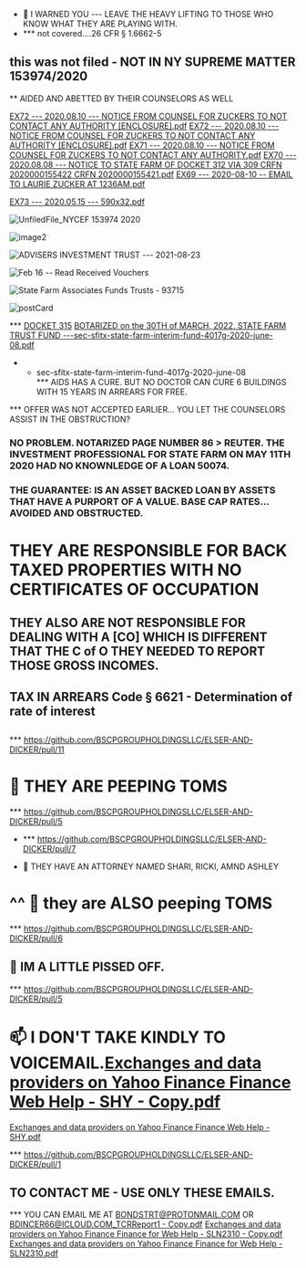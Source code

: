 - 👋 I WARNED YOU --- LEAVE THE HEAVY LIFTING TO THOSE WHO KNOW WHAT THEY ARE PLAYING WITH.
- *** not covered....26 CFR § 1.6662-5 

## this was not filed - NOT IN NY SUPREME MATTER 153974/2020

** AIDED AND ABETTED BY THEIR COUNSELORS AS WELL

[EX72 --- 2020.08.10 ---  NOTICE FROM COUNSEL FOR ZUCKERS TO NOT CONTACT ANY AUTHORITY [ENCLOSURE].pdf](https://github.com/BSCPGROUPHOLDINGSLLC/BSCPGROUPHOLDINGSLLC/files/8504605/EX72.---.2020.08.10.---.NOTICE.FROM.COUNSEL.FOR.ZUCKERS.TO.NOT.CONTACT.ANY.AUTHORITY.ENCLOSURE.pdf)
[EX72 --- 2020.08.10 ---  NOTICE FROM COUNSEL FOR ZUCKERS TO NOT CONTACT ANY AUTHORITY [ENCLOSURE].pdf](https://github.com/BSCPGROUPHOLDINGSLLC/BSCPGROUPHOLDINGSLLC/files/8504607/EX72.---.2020.08.10.---.NOTICE.FROM.COUNSEL.FOR.ZUCKERS.TO.NOT.CONTACT.ANY.AUTHORITY.ENCLOSURE.pdf)
[EX71 --- 2020.08.10 ---  NOTICE FROM COUNSEL FOR ZUCKERS TO NOT CONTACT ANY AUTHORITY.pdf](https://github.com/BSCPGROUPHOLDINGSLLC/BSCPGROUPHOLDINGSLLC/files/8504608/EX71.---.2020.08.10.---.NOTICE.FROM.COUNSEL.FOR.ZUCKERS.TO.NOT.CONTACT.ANY.AUTHORITY.pdf)
[EX70 --- 2020.08.08 ---  NOTICE TO STATE FARM OF DOCKET 312 VIA 309 CRFN 2020000155422 CRFN 2020000155421.pdf](https://github.com/BSCPGROUPHOLDINGSLLC/BSCPGROUPHOLDINGSLLC/files/8504609/EX70.---.2020.08.08.---.NOTICE.TO.STATE.FARM.OF.DOCKET.312.VIA.309.CRFN.2020000155422.CRFN.2020000155421.pdf)
[EX69 --- 2020-08-10 -- EMAIL TO LAURIE ZUCKER AT 1236AM.pdf](https://github.com/BSCPGROUPHOLDINGSLLC/BSCPGROUPHOLDINGSLLC/files/8504610/EX69.---.2020-08-10.--.EMAIL.TO.LAURIE.ZUCKER.AT.1236AM.pdf)

[EX73 --- 2020.05.15 ---  590x32.pdf](https://github.com/BSCPGROUPHOLDINGSLLC/BSCPGROUPHOLDINGSLLC/files/8504604/EX73.---.2020.05.15.---.590x32.pdf)

![UnfiledFile_NYCEF 153974 2020](https://user-images.githubusercontent.com/70865813/163781484-38598b10-cf71-4132-975b-0416e1e4f4be.jpg)


![image2](https://user-images.githubusercontent.com/70865813/163725744-f10377ab-97a0-403c-9f46-58c1424bfc52.jpeg)


![ADVISERS INVESTMENT TRUST --- 2021-08-23](https://user-images.githubusercontent.com/70865813/163725674-939d41f2-7b50-4f70-bdfb-43fdf0a18377.JPG)

![Feb 16 -- Read Received Vouchers](https://user-images.githubusercontent.com/70865813/163725677-0e53ea9e-9269-4acf-8f28-63f861c588d5.JPG)

![State Farm Associates Funds Trusts - 93715](https://user-images.githubusercontent.com/70865813/163725679-e36d4624-9aae-4757-bc7b-c795982935df.JPG)

![postCard](https://user-images.githubusercontent.com/70865813/163725678-e2fed992-735d-4cca-8622-805509a4b99f.JPG)

*** [DOCKET 315](https://iapps.courts.state.ny.us/nyscef/ViewDocument?docIndex=gcMSDaFzm0ynPeXZKSHgLQ==)
[BOTARIZED on the 30TH of MARCH, 2022. STATE FARM TRUST FUND ---sec-sfitx-state-farm-interim-fund-4017g-2020-june-08.pdf](https://github.com/BSCPGROUPHOLDINGSLLC/BSCPGROUPHOLDINGSLLC/files/8378311/BOTARIZED.on.the.30TH.of.MARCH.2022.STATE.FARM.TRUST.FUND.---sec-sfitx-state-farm-interim-fund-4017g-2020-june-08.pdf)

- - sec-sfitx-state-farm-interim-fund-4017g-2020-june-08  
*** AIDS HAS A CURE. BUT NO DOCTOR CAN CURE 6 BUILDINGS WITH 15 YEARS IN ARREARS FOR FREE.

*** OFFER WAS NOT ACCEPTED EARLIER... YOU LET THE COUNSELORS ASSIST IN THE OBSTRUCTION?
### NO PROBLEM. NOTARIZED PAGE NUMBER 86 > REUTER. THE INVESTMENT PROFESSIONAL FOR STATE FARM ON MAY 11TH 2020 HAD NO KNOWNLEDGE OF A LOAN 50074.
### THE GUARANTEE: IS AN ASSET BACKED LOAN BY ASSETS THAT HAVE A PURPORT OF A VALUE. BASE CAP RATES... AVOIDED AND OBSTRUCTED.

        
# THEY ARE RESPONSIBLE FOR BACK TAXED PROPERTIES WITH NO CERTIFICATES OF OCCUPATION
 ## THEY ALSO ARE NOT RESPONSIBLE FOR DEALING WITH A [CO] WHICH IS DIFFERENT THAT THE C of O THEY NEEDED TO REPORT THOSE GROSS INCOMES.
 ## TAX IN ARREARS Code § 6621 - Determination of rate of interest
 ## 
  *** https://github.com/BSCPGROUPHOLDINGSLLC/ELSER-AND-DICKER/pull/11 
  
  
# 👀 THEY ARE PEEPING TOMS
  *** https://github.com/BSCPGROUPHOLDINGSLLC/ELSER-AND-DICKER/pull/5
        
-    
  *** https://github.com/BSCPGROUPHOLDINGSLLC/ELSER-AND-DICKER/pull/7 

          
- 🌱 THEY HAVE AN ATTORNEY NAMED SHARI, RICKI, AMND ASHLEY
# ^^  🌱 they are ALSO peeping TOMS
 *** https://github.com/BSCPGROUPHOLDINGSLLC/ELSER-AND-DICKER/pull/6 
## 💞️ IM A LITTLE PISSED OFF.
 *** https://github.com/BSCPGROUPHOLDINGSLLC/ELSER-AND-DICKER/pull/5
 
# 📫 I DON'T TAKE KINDLY TO VOICEMAIL.[Exchanges and data providers on Yahoo Finance  Finance Web Help - SHY - Copy.pdf](https://github.com/BSCPGROUPHOLDINGSLLC/BSCPGROUPHOLDINGSLLC/files/8502370/Exchanges.and.data.providers.on.Yahoo.Finance.Finance.Web.Help.-.SHY.-.Copy.pdf)
[Exchanges and data providers on Yahoo Finance  Finance Web Help - SHY.pdf](https://github.com/BSCPGROUPHOLDINGSLLC/BSCPGROUPHOLDINGSLLC/files/8502371/Exchanges.and.data.providers.on.Yahoo.Finance.Finance.Web.Help.-.SHY.pdf)

 *** https://github.com/BSCPGROUPHOLDINGSLLC/ELSER-AND-DICKER/pull/1
 
 ## TO CONTACT ME - USE ONLY THESE EMAILS.
*** YOU CAN EMAIL ME AT BONDSTRT@PROTONMAIL.COM OR BDINCER66@ICLOUD.COM[_TCRReport1 - Copy.pdf](https://github.com/BSCPGROUPHOLDINGSLLC/BSCPGROUPHOLDINGSLLC/files/8502367/_TCRReport1.-.Copy.pdf)
[Exchanges and data providers on Yahoo Finance  Finance for Web Help - SLN2310 - Copy.pdf](https://github.com/BSCPGROUPHOLDINGSLLC/BSCPGROUPHOLDINGSLLC/files/8502368/Exchanges.and.data.providers.on.Yahoo.Finance.Finance.for.Web.Help.-.SLN2310.-.Copy.pdf)
[Exchanges and data providers on Yahoo Finance  Finance for Web Help - SLN2310.pdf](https://github.com/BSCPGROUPHOLDINGSLLC/BSCPGROUPHOLDINGSLLC/files/8502369/Exchanges.and.data.providers.on.Yahoo.Finance.Finance.for.Web.Help.-.SLN2310.pdf)

